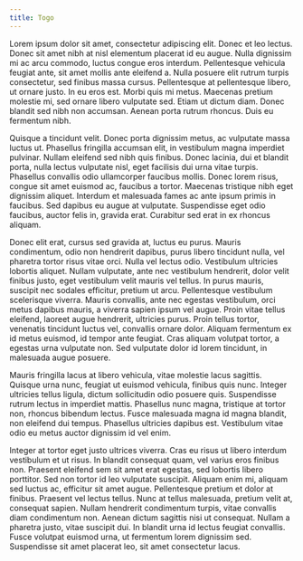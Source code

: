 ```yaml
---
title: Togo
---
```


Lorem ipsum dolor sit amet, consectetur adipiscing elit. Donec et leo lectus. Donec sit amet nibh at nisl elementum placerat id eu augue. Nulla dignissim mi ac arcu commodo, luctus congue eros interdum. Pellentesque vehicula feugiat ante, sit amet mollis ante eleifend a. Nulla posuere elit rutrum turpis consectetur, sed finibus massa cursus. Pellentesque at pellentesque libero, ut ornare justo. In eu eros est. Morbi quis mi metus. Maecenas pretium molestie mi, sed ornare libero vulputate sed. Etiam ut dictum diam. Donec blandit sed nibh non accumsan. Aenean porta rutrum rhoncus. Duis eu fermentum nibh.

Quisque a tincidunt velit. Donec porta dignissim metus, ac vulputate massa luctus ut. Phasellus fringilla accumsan elit, in vestibulum magna imperdiet pulvinar. Nullam eleifend sed nibh quis finibus. Donec lacinia, dui et blandit porta, nulla lectus vulputate nisl, eget facilisis dui urna vitae turpis. Phasellus convallis odio ullamcorper faucibus mollis. Donec lorem risus, congue sit amet euismod ac, faucibus a tortor. Maecenas tristique nibh eget dignissim aliquet. Interdum et malesuada fames ac ante ipsum primis in faucibus. Sed dapibus eu augue at vulputate. Suspendisse eget odio faucibus, auctor felis in, gravida erat. Curabitur sed erat in ex rhoncus aliquam.

Donec elit erat, cursus sed gravida at, luctus eu purus. Mauris condimentum, odio non hendrerit dapibus, purus libero tincidunt nulla, vel pharetra tortor risus vitae orci. Nulla vel lectus odio. Vestibulum ultricies lobortis aliquet. Nullam vulputate, ante nec vestibulum hendrerit, dolor velit finibus justo, eget vestibulum velit mauris vel tellus. In purus mauris, suscipit nec sodales efficitur, pretium ut arcu. Pellentesque vestibulum scelerisque viverra. Mauris convallis, ante nec egestas vestibulum, orci metus dapibus mauris, a viverra sapien ipsum vel augue. Proin vitae tellus eleifend, laoreet augue hendrerit, ultricies purus. Proin tellus tortor, venenatis tincidunt luctus vel, convallis ornare dolor. Aliquam fermentum ex id metus euismod, id tempor ante feugiat. Cras aliquam volutpat tortor, a egestas urna vulputate non. Sed vulputate dolor id lorem tincidunt, in malesuada augue posuere.

Mauris fringilla lacus at libero vehicula, vitae molestie lacus sagittis. Quisque urna nunc, feugiat ut euismod vehicula, finibus quis nunc. Integer ultricies tellus ligula, dictum sollicitudin odio posuere quis. Suspendisse rutrum lectus in imperdiet mattis. Phasellus nunc magna, tristique at tortor non, rhoncus bibendum lectus. Fusce malesuada magna id magna blandit, non eleifend dui tempus. Phasellus ultricies dapibus est. Vestibulum vitae odio eu metus auctor dignissim id vel enim.

Integer at tortor eget justo ultrices viverra. Cras eu risus ut libero interdum vestibulum et ut risus. In blandit consequat quam, vel varius eros finibus non. Praesent eleifend sem sit amet erat egestas, sed lobortis libero porttitor. Sed non tortor id leo vulputate suscipit. Aliquam enim mi, aliquam sed luctus ac, efficitur sit amet augue. Pellentesque pretium et dolor at finibus. Praesent vel lectus tellus. Nunc at tellus malesuada, pretium velit at, consequat sapien. Nullam hendrerit condimentum turpis, vitae convallis diam condimentum non. Aenean dictum sagittis nisi ut consequat. Nullam a pharetra justo, vitae suscipit dui. In blandit urna id lectus feugiat convallis. Fusce volutpat euismod urna, ut fermentum lorem dignissim sed. Suspendisse sit amet placerat leo, sit amet consectetur lacus.
